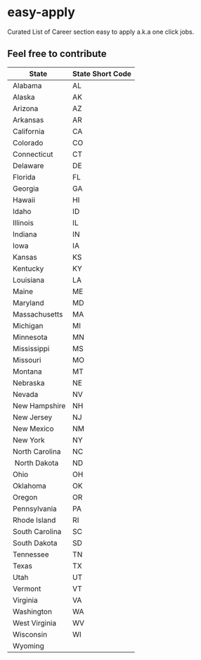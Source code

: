 # easy-apply
Curated List of Career section easy to apply a.k.a one click jobs.

## Feel free to contribute

State | State Short Code|
--- | --- |
 Alabama | AL |
 Alaska	| AK |
 Arizona |	AZ |
 Arkansas |	AR |
 California |	CA |
 Colorado |	CO |
 Connecticut |	CT |
 Delaware |	DE |
 Florida |	FL |
 Georgia |	GA |
 Hawaii |	HI |
 Idaho |	ID |
 Illinois |	IL |
 Indiana |	IN |
 Iowa |	IA |
 Kansas |	KS |
 Kentucky | KY |
 Louisiana |	LA |
 Maine |	ME |
 Maryland |	MD |
 Massachusetts |	MA |
 Michigan |	MI |
 Minnesota |	MN |
 Mississippi |	MS |
 Missouri |	MO |
 Montana |	MT |
 Nebraska |	NE |
 Nevada |	NV |
 New Hampshire |	NH |
 New Jersey |	NJ |
 New Mexico |	NM |
 New York	| NY |
 North Carolina |	NC |
  North Dakota |	ND |
 Ohio |	OH |
 Oklahoma |	OK |
 Oregon |	OR |
 Pennsylvania | PA |
 Rhode Island | RI |
 South Carolina |	SC |
 South Dakota |	SD |
 Tennessee |	TN |
 Texas |	TX |
 Utah	| UT |
 Vermont	| VT |
 Virginia | VA |
 Washington	| WA |
 West Virginia |	WV |
 Wisconsin	| WI |
 Wyoming	| |
